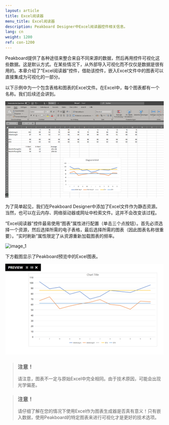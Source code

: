 ```yaml
---
layout: article
title: Excel阅读器
menu_title: Excel阅读器
description: Peakboard Designer中Excel阅读器控件相关信息。
lang: cn
weight: 1200
ref: con-1200
---
```


Peakboard提供了各种途径来整合来自不同来源的数据，然后再用控件可视化这些数据。这是默认方式。在某些情况下，从外部导入可视化而不仅仅是数据是很有用的。本章介绍了“Excel阅读器”控件，借助该控件，嵌入Excel文件中的图表可以直接集成为可视化的一部分。

以下示例中为一个包含表格和图表的Excel文件。在Excel中，每个图表都有一个名称。我们后续还会讲到。

![image_1](/assets/images/Controls/Excel-Viewer/Controls_ExcelViewer_01.png)

为了简单起见，我们在Peakboard Designer中添加了Excel文件作为静态资源。当然，也可以在云内存、网络驱动器或网址中检索文件。这并不会改变该过程。

“Excel阅读器”控件最易使用“图表”属性进行配置（单击三个点按钮）。首先必须选择一个资源，然后选择所需的电子表格，最后选择所需的图表（因此图表名称很重要）。“实时刷新”属性限定了从资源重新加载图表的频率。

![image_1](/assets/images/Controls/Excel-Viewer/Controls_ExcelViewer_02.png)

下方截图显示了Peakboard预览中的Excel图表。

![image_1](/assets/images/Controls/Excel-Viewer/Controls_ExcelViewer_03.png)

> ### 注意！
>
>请注意，图表不一定与原始Excel中完全相同。由于技术原因，可能会出现光学偏差。

> ### 注意！
>
>请仔细了解在您的情况下使用Excel作为图表生成器是否真有意义！只有嵌入数据，使用Peakboard的特定图表来进行可视化才是更好的技术选项。
